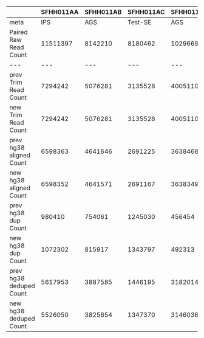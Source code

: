|    | SFHH011AA | SFHH011AB | SFHH011AC | SFHH011AD | SFHH011AE | SFHH011AF | SFHH011AG | SFHH011AH | SFHH011AI | SFHH011AJ | SFHH011AK | SFHH011AL | SFHH011AM | SFHH011AN | SFHH011AO | SFHH011AP | SFHH011AQ | SFHH011AR | SFHH011A | SFHH011AS | SFHH011AT | SFHH011AU | SFHH011AV | SFHH011AW | SFHH011AX | SFHH011AY | SFHH011AZ | SFHH011BA | SFHH011BB | SFHH011BC | SFHH011BD | SFHH011BE | SFHH011BF | SFHH011BG | SFHH011BH | SFHH011BI | SFHH011BJ | SFHH011BK | SFHH011BL | SFHH011BM | SFHH011BN | SFHH011BO | SFHH011BP | SFHH011BQ | SFHH011BR | SFHH011B | SFHH011BS | SFHH011BT | SFHH011BU | SFHH011BV | SFHH011BW | SFHH011BX | SFHH011BY | SFHH011BZ | SFHH011CA | SFHH011CB | SFHH011CC | SFHH011CD | SFHH011CE | SFHH011CF | SFHH011CG | SFHH011CH | SFHH011C | SFHH011D | SFHH011E | SFHH011F | SFHH011G | SFHH011H | SFHH011I | SFHH011J | SFHH011K | SFHH011L | SFHH011M | SFHH011N | SFHH011O | SFHH011P | SFHH011Q | SFHH011R | SFHH011S | SFHH011T | SFHH011U | SFHH011V | SFHH011W | SFHH011X | SFHH011Y | SFHH011Z |
| --- | --- | --- | --- | --- | --- | --- | --- | --- | --- | --- | --- | --- | --- | --- | --- | --- | --- | --- | --- | --- | --- | --- | --- | --- | --- | --- | --- | --- | --- | --- | --- | --- | --- | --- | --- | --- | --- | --- | --- | --- | --- | --- | --- | --- | --- | --- | --- | --- | --- | --- | --- | --- | --- | --- | --- | --- | --- | --- | --- | --- | --- | --- | --- | --- | --- | --- | --- | --- | --- | --- | --- | --- | --- | --- | --- | --- | --- | --- | --- | --- | --- | --- | --- | --- | --- | --- |
| meta | IPS | AGS | Test-SE | AGS | BTC | BTC | IPS | BTC | IPS | IPS | IPS | IPS | AGS | AGS | BTC | IPS | AGS | BTC | AGS | IPS | IPS | BTC | BTC | BTC | BTC | AGS | IPS | BTC | Test-SE | BTC | BTC | IPS | AGS | BTC | IPS | IPS | BTC | BTC | BTC | AGS | AGS | AGS | BTC | BTC | IPS | IPS | AGS | BTC | IPS | BTC | AGS | BTC | BTC | Test-SE | IPS | IPS | IPS | EXPI-PAN | EXPI-PAN | EXPI-PAN | EXPI-PAN | Test-SE | IPS | AGS | BTC | IPS | BTC | AGS | Test-SE | BTC | BTC | BTC | BTC | AGS | AGS | BTC | IPS | IPS | Test-SE | BTC | BTC | BTC | BTC | BTC | AGS | BTC |
| Paired Raw Read Count | 11511397 | 8142210 | 8180462 | 10296694 | 9285744 | 10078326 | 11635433 | 8846214 | 10630989 | 8434680 | 6764653 | 5826567 | 6660922 | 11148087 | 9279562 | 10634029 | 12037577 | 10977350 | 10193695 | 10305586 | 3584992 | 8443045 | 11611860 | 2853190 | 6401309 | 6452799 | 9006359 | 6242041 | 6430568 | 10490337 | 12690964 | 9128559 | 7559105 | 3146044 | 7063949 | 11212375 | 11034649 | 7675429 | 3992633 | 8703156 | 8133210 | 4285145 | 3996213 | 11761538 | 10013144 | 7536 | 9442823 | 9158809 | 11836641 | 11010127 | 10881452 | 8998492 | 8077809 | 6448144 | 12757684 | 11643282 | 12189073 | 11139889 | 10066191 | 11892853 | 11362719 | 11225832 | 7813336 | 11133909 | 9775006 | 11998553 | 7422754 | 8175180 | 8180839 | 10291039 | 7042762 | 8767420 | 7118568 | 6742820 | 10141183 | 10877259 | 6263754 | 8014479 | 3510553 | 6952847 | 11962381 | 6025225 | 10113465 | 12445268 | 9772474 | 7862151 |
| --- | --- | --- | --- | --- | --- | --- | --- | --- | --- | --- | --- | --- | --- | --- | --- | --- | --- | --- | --- | --- | --- | --- | --- | --- | --- | --- | --- | --- | --- | --- | --- | --- | --- | --- | --- | --- | --- | --- | --- | --- | --- | --- | --- | --- | --- | --- | --- | --- | --- | --- | --- | --- | --- | --- | --- | --- | --- | --- | --- | --- | --- | --- | --- | --- | --- | --- | --- | --- | --- | --- | --- | --- | --- | --- | --- | --- | --- | --- | --- | --- | --- | --- | --- | --- | --- | --- |
| prev Trim Read Count | 7294242 | 5076281 | 3135528 | 4005110 | 3648497 | 4636772 | 7588705 | 5841685 | 6863402 | 5241124 | 4266634 | 3066244 | 3540455 | 7068450 | 4287090 | 5943696 | 7037059 | 7123367 | 5853723 | 4809605 | 1330389 | 3002729 | 5444573 | 1435272 | 3364830 | 3658404 | 5149261 | 3221832 | 3322677 | 5225022 | 6585160 | 5054237 | 3935175 | 1643358 | 3691975 | 5551373 | 5755701 | 4318197 | 2578990 | 5400318 | 5043423 | 2020563 | 1666476 | 7386336 | 5130828 | 3902 | 5029374 | 5049675 | 7453752 | 7232416 | 6889666 | 4775740 | 5127024 | 3581461 | 6541755 | 6695352 | 7307281 | 5677681 | 4442077 | 6698112 | 5830870 | 3724127 | 4546108 | 7391140 | 5773399 | 7497309 | 4192255 | 4663247 | 4558531 | 3657439 | 4307659 | 2491930 | 4629987 | 3685589 | 5609897 | 6339599 | 3036554 | 5151791 | 1453323 | 1857807 | 6028883 | 2705494 | 4343912 | 5234505 | 5271808 | 3007748 |
| new Trim Read Count | 7294242 | 5076281 | 3135528 | 4005110 | 3648497 | 4636772 | 7588705 | 5841685 | 6863402 | 5241124 | 4266634 | 3066244 | 3540455 | 7068450 | 4287090 | 5943696 | 7037059 | 7123367 | 5853723 | 4809605 | 1330389 | 3002729 | 5444573 | 1435272 | 3364830 | 3658404 | 5149261 | 3221832 | 3322677 | 5225022 | 6585160 | 5054237 | 3935175 | 1643358 | 3691975 | 5551373 | 5755701 | 4318197 | 2578990 | 5400318 | 5043423 | 2020563 | 1666476 | 7386336 | 5130828 | 3902 | 5029374 | 5049675 | 7453752 | 7232416 | 6889666 | 4775740 | 5127024 | 3581461 | 6541755 | 6695352 | 7307281 | 5677681 | 4442077 | 6698112 | 5830870 | 3724127 | 4546108 | 7391140 | 5773399 | 7497309 | 4192255 | 4663247 | 4558531 | 3657439 | 4307659 | 2491930 | 4629987 | 3685589 | 5609897 | 6339599 | 3036554 | 5151791 | 1453323 | 1857807 | 6028883 | 2705494 | 4343912 | 5234505 | 5271808 | 3007748 |
| prev hg38 aligned Count | 6598363 | 4641646 | 2691225 | 3638468 | 3287897 | 4169080 | 6912779 | 5288127 | 6209231 | 4792574 | 3800569 | 2644546 | 3067907 | 6479162 | 3664887 | 5295580 | 6217352 | 6424635 | 5227514 | 4269860 | 1173000 | 2636815 | 4765174 | 1274423 | 3048388 | 3219808 | 4532248 | 2838254 | 2892292 | 4466683 | 5874150 | 4561322 | 3495747 | 1497412 | 3425104 | 4939977 | 5119502 | 3935344 | 2360770 | 4879026 | 4536604 | 1828232 | 1424619 | 6697736 | 4612690 | 3478 | 4578240 | 4154440 | 6787680 | 6264499 | 6113958 | 3990545 | 4482733 | 3085773 | 5700815 | 6050454 | 6614741 | 4912181 | 3614965 | 5894389 | 5172465 | 2989199 | 4080790 | 6850877 | 5098956 | 6987610 | 3607412 | 4180083 | 3966431 | 3336028 | 3867124 | 2184949 | 4181490 | 3353172 | 5111311 | 5628851 | 2678451 | 4823909 | 1199889 | 1488602 | 5445927 | 2468678 | 3923436 | 4513986 | 4747569 | 2627063 |
| new hg38 aligned Count | 6598352 | 4641571 | 2691167 | 3638349 | 3287788 | 4169013 | 6912745 | 5288093 | 6209204 | 4792503 | 3800430 | 2644427 | 3067806 | 6479133 | 3664804 | 5295574 | 6217196 | 6424595 | 5227401 | 4269793 | 1172986 | 2636771 | 4765075 | 1274438 | 3048380 | 3219769 | 4532178 | 2838230 | 2892261 | 4466606 | 5874001 | 4561283 | 3495701 | 1497384 | 3425065 | 4939852 | 5119434 | 3935260 | 2360810 | 4878951 | 4536464 | 1828253 | 1424532 | 6697674 | 4612671 | 3477 | 4578176 | 4154422 | 6787579 | 6264546 | 6113939 | 3990521 | 4482695 | 3085723 | 5700773 | 6050327 | 6614585 | 4912189 | 3614904 | 5894304 | 5172392 | 2989112 | 4080703 | 6850804 | 5098951 | 6987591 | 3607419 | 4180041 | 3966347 | 3335968 | 3867088 | 2184926 | 4181413 | 3353162 | 5111243 | 5628676 | 2678475 | 4823897 | 1199858 | 1488550 | 5445902 | 2468641 | 3923385 | 4513927 | 4747476 | 2627084 |
| prev hg38 dup Count | 980410 | 754061 | 1245030 | 456454 | 550297 | 1241934 | 1288306 | 1151418 | 1698136 | 1843811 | 2393199 | 530768 | 934359 | 3377447 | 1826400 | 2166396 | 2131959 | 1342350 | 1340471 | 491252 | 155643 | 1283234 | 2050013 | 79135 | 2099025 | 1073282 | 1374379 | 1292441 | 1589548 | 1318985 | 1371403 | 648316 | 1310349 | 162179 | 659315 | 1358973 | 1667560 | 886049 | 805267 | 1965518 | 1762293 | 856486 | 923756 | 1692793 | 1400052 | 97 | 2895847 | 2898175 | 2404531 | 3921398 | 3011820 | 2587921 | 2533835 | 2084646 | 3581009 | 2076718 | 1751199 | 3061370 | 2221459 | 3443798 | 3215653 | 2114667 | 569049 | 1165096 | 1308604 | 1740348 | 2079176 | 671533 | 1989795 | 259879 | 2456602 | 430334 | 1259056 | 364056 | 1076448 | 1369925 | 1193643 | 833071 | 360636 | 693642 | 903442 | 1841848 | 1022189 | 2554705 | 931188 | 1284193 |
| new hg38 dup Count | 1072302 | 815917 | 1343797 | 492313 | 599227 | 1340014 | 1399397 | 1207115 | 1835536 | 1948873 | 2562046 | 604861 | 1041345 | 3498655 | 1960766 | 2310337 | 2296021 | 1445040 | 1452264 | 539564 | 167939 | 1358024 | 2178960 | 88419 | 2143078 | 1141427 | 1480679 | 1385453 | 1691652 | 1418764 | 1488320 | 703702 | 1390041 | 177809 | 679821 | 1460887 | 1797265 | 925169 | 840531 | 2105754 | 1905152 | 906871 | 990707 | 1779160 | 1512178 | 111 | 2957527 | 3050675 | 2584431 | 4149172 | 3233192 | 2738690 | 2697494 | 2181007 | 3795472 | 2233061 | 1900391 | 3251043 | 2381590 | 3659382 | 3412436 | 2227545 | 617666 | 1203019 | 1422265 | 1800691 | 2240705 | 733723 | 2108110 | 285273 | 2499699 | 464404 | 1330708 | 394745 | 1153101 | 1484854 | 1291553 | 856722 | 393577 | 750795 | 991410 | 1965001 | 1107656 | 2757563 | 1014358 | 1338994 |
| prev hg38 deduped Count | 5617953 | 3887585 | 1446195 | 3182014 | 2737600 | 2927146 | 5624473 | 4136709 | 4511095 | 2948763 | 1407370 | 2113778 | 2133548 | 3101715 | 1838487 | 3129184 | 4085393 | 5082285 | 3887043 | 3778608 | 1017357 | 1353581 | 2715161 | 1195288 | 949363 | 2146526 | 3157869 | 1545813 | 1302744 | 3147698 | 4502747 | 3913006 | 2185398 | 1335233 | 2765789 | 3581004 | 3451942 | 3049295 | 1555503 | 2913508 | 2774311 | 971746 | 500863 | 5004943 | 3212638 | 3381 | 1682393 | 1256265 | 4383149 | 2343101 | 3102138 | 1402624 | 1948898 | 1001127 | 2119806 | 3973736 | 4863542 | 1850811 | 1393506 | 2450591 | 1956812 | 874532 | 3511741 | 5685781 | 3790352 | 5247262 | 1528236 | 3508550 | 1976636 | 3076149 | 1410522 | 1754615 | 2922434 | 2989116 | 4034863 | 4258926 | 1484808 | 3990838 | 839253 | 794960 | 4542485 | 626830 | 2901247 | 1959281 | 3816381 | 1342870 |
| new hg38 deduped Count | 5526050 | 3825654 | 1347370 | 3146036 | 2688561 | 2828999 | 5513348 | 4080978 | 4373668 | 2843630 | 1238384 | 2039566 | 2026461 | 2980478 | 1704038 | 2985237 | 3921175 | 4979555 | 3775137 | 3730229 | 1005047 | 1278747 | 2586115 | 1186019 | 905302 | 2078342 | 3051499 | 1452777 | 1200609 | 3047842 | 4385681 | 3857581 | 2105660 | 1319575 | 2745244 | 3478965 | 3322169 | 3010091 | 1520279 | 2773197 | 2631312 | 921382 | 433825 | 4918514 | 3100493 | 3366 | 1620649 | 1103747 | 4203148 | 2115374 | 2880747 | 1251831 | 1785201 | 904716 | 1905301 | 3817266 | 4714194 | 1661146 | 1233314 | 2234922 | 1759956 | 761567 | 3463037 | 5647785 | 3676686 | 5186900 | 1366714 | 3446318 | 1858237 | 3050695 | 1367389 | 1720522 | 2850705 | 2958417 | 3958142 | 4143822 | 1386922 | 3967175 | 806281 | 737755 | 4454492 | 503640 | 2815729 | 1756364 | 3733118 | 1288090 |

